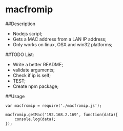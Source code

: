 macfromip
=========

##Description
*   Nodejs script;
*   Gets a MAC address from a LAN IP address;
*   Only works on linux, OSX and win32 platforms;

##TODO List:
*   Write a better README;
*   validate arguments;
*   Check if ip is self;
*   TEST;
*   Create npm package;

##Usage
```
var macfromip = require('./macfromip.js');

macfromip.getMac('192.168.2.169', function(data){
    console.log(data);
});
```
